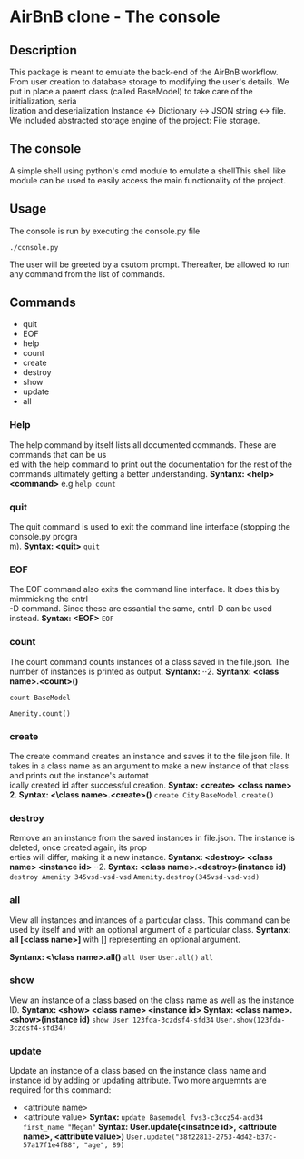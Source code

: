 # AirBnB clone - The console

## Description

This package is meant to emulate the back-end of the AirBnB workflow.
From user creation to database storage to modifying the user's details.
We put in place a parent class (called BaseModel) to take care of the initialization, seria\
lization and deserialization Instance <-> Dictionary <-> JSON string <-> file.
We included abstracted storage engine of the project: File storage.


## The console

A simple shell using python's cmd module to emulate a shellThis shell like module can be used to easily access the main functionality of the project.


## Usage

The console is run by executing the console.py file

```./console.py```

The user will be greeted by a csutom prompt. Thereafter, be allowed to run any command from the list of commands.

## Commands
* quit
* EOF
* help
* count
* create
* destroy
* show
* update
* all

### Help

The help command by itself lists all documented commands. These are commands that can be us\
ed with
the help command to print out the documentation for the rest of the commands
ultimately getting a better understanding.
**Syntanx: \<help\> \<command\>**
e.g ```help count```

### quit
The quit command is used to exit the command line interface (stopping the console.py progra\
m).
**Syntax: \<quit\>**
```quit```

### EOF
The EOF command also exits the command line interface. It does this by mimmicking the cntrl\
-D command. Since these are essantial the same, cntrl-D can be used instead.
**Syntax: \<EOF\>**
```EOF```

### count

The count command counts instances of a class saved in the file.json.
The number of instances is printed as output.
**Syntanx: <count> <class name>**
⋅⋅2. **Syntanx: \<class name\>.\<count\>()**
```
count BaseModel
```
```
Amenity.count()
```

### create

The create command creates an instance and saves it to the file.json file.
It takes in a class name as an argument to make a new instance of that class and prints out the instance's automat\
ically created id
after successful creation.
**Syntax: \<create\> \<class name\>**
**2. Syntax: <\class name\>.\<create\>()**
```create City```
```BaseModel.create()```

### destroy

Remove an an instance from the saved instances in file.json. The instance is deleted, once created again, its prop\
erties will differ, making it a new instance.
**Syntanx: \<destroy\> \<class name\> \<instance id\>**
⋅⋅2. **Syntax: \<class name\>.\<destroy\>(instance id)**
```destroy Amenity 345vsd-vsd-vsd```
```Amenity.destroy(345vsd-vsd-vsd)```

### all
View all instances and intances of a particular class.
This command can be used by itself and with an optional argument of a particular class.
**Syntanx: all [\<class name\>]** with [] representing an optional argument.

**Syntanx: <\class name\>.all()**
```all User```
```User.all()```
```all```

### show

View an instance of a class based on the class name as well as the instance ID.
**Syntanx: \<show\> \<class name\> \<instance id\>**
**Syntax: \<class name\>.\<show\>(instance id)**
```show User 123fda-3czdsf4-sfd34```
```User.show(123fda-3czdsf4-sfd34)```

### update

Update an instance of a class based on the instance class name and instance id by adding or updating attribute.
Two more arguemnts are required for this command:
* \<attribute name\>
* \<attribute value\>
**Syntax: <update> <class name> <instance id> <attribute name> <attribute value>**
```update Basemodel fvs3-c3ccz54-acd34 first_name "Megan"```
**Syntax: User.update(\<insatnce id\>, \<attribute name\>, \<attribute value\>)**
```User.update("38f22813-2753-4d42-b37c-57a17f1e4f88", "age", 89)```